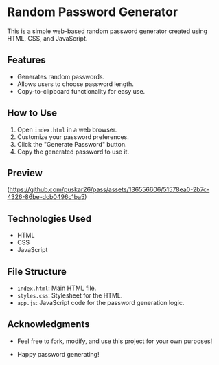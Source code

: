 # Random Password Generator

This is a simple web-based random password generator created using HTML, CSS, and JavaScript.

## Features

- Generates random passwords.
- Allows users to choose password length.
- Copy-to-clipboard functionality for easy use.

## How to Use

1. Open `index.html` in a web browser.
2. Customize your password preferences.
3. Click the "Generate Password" button.
4. Copy the generated password to use it.

## Preview

(https://github.com/puskar26/pass/assets/136556606/51578ea0-2b7c-4326-86be-dcb0496c1ba5)


## Technologies Used

- HTML
- CSS
- JavaScript

## File Structure

- `index.html`: Main HTML file.
- `styles.css`: Stylesheet for the HTML.
- `app.js`: JavaScript code for the password generation logic.

## Acknowledgments

- Feel free to fork, modify, and use this project for your own purposes!

- Happy password generating!
